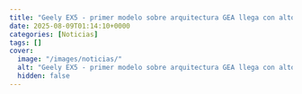 ```yaml
---
title: "Geely EX5 - primer modelo sobre arquitectura GEA llega con alto nivel de equipamiento."
date: 2025-08-09T01:14:10+0000
categories: [Noticias]
tags: []
cover:
  image: "/images/noticias/"
  alt: "Geely EX5 - primer modelo sobre arquitectura GEA llega con alto nivel de equipamiento."
  hidden: false
---
```



